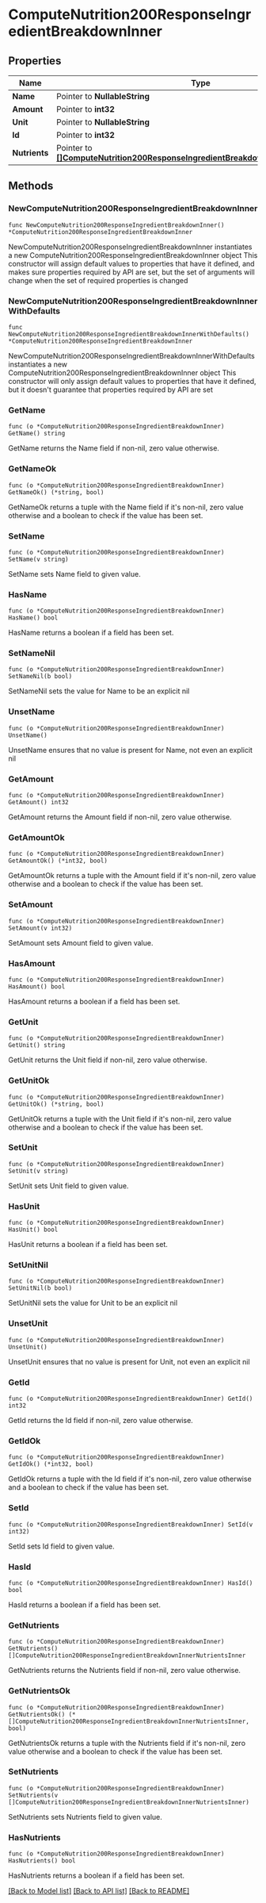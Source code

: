 # ComputeNutrition200ResponseIngredientBreakdownInner

## Properties

Name | Type | Description | Notes
------------ | ------------- | ------------- | -------------
**Name** | Pointer to **NullableString** |  | [optional] 
**Amount** | Pointer to **int32** |  | [optional] 
**Unit** | Pointer to **NullableString** |  | [optional] 
**Id** | Pointer to **int32** |  | [optional] 
**Nutrients** | Pointer to [**[]ComputeNutrition200ResponseIngredientBreakdownInnerNutrientsInner**](ComputeNutrition200ResponseIngredientBreakdownInnerNutrientsInner.md) |  | [optional] 

## Methods

### NewComputeNutrition200ResponseIngredientBreakdownInner

`func NewComputeNutrition200ResponseIngredientBreakdownInner() *ComputeNutrition200ResponseIngredientBreakdownInner`

NewComputeNutrition200ResponseIngredientBreakdownInner instantiates a new ComputeNutrition200ResponseIngredientBreakdownInner object
This constructor will assign default values to properties that have it defined,
and makes sure properties required by API are set, but the set of arguments
will change when the set of required properties is changed

### NewComputeNutrition200ResponseIngredientBreakdownInnerWithDefaults

`func NewComputeNutrition200ResponseIngredientBreakdownInnerWithDefaults() *ComputeNutrition200ResponseIngredientBreakdownInner`

NewComputeNutrition200ResponseIngredientBreakdownInnerWithDefaults instantiates a new ComputeNutrition200ResponseIngredientBreakdownInner object
This constructor will only assign default values to properties that have it defined,
but it doesn't guarantee that properties required by API are set

### GetName

`func (o *ComputeNutrition200ResponseIngredientBreakdownInner) GetName() string`

GetName returns the Name field if non-nil, zero value otherwise.

### GetNameOk

`func (o *ComputeNutrition200ResponseIngredientBreakdownInner) GetNameOk() (*string, bool)`

GetNameOk returns a tuple with the Name field if it's non-nil, zero value otherwise
and a boolean to check if the value has been set.

### SetName

`func (o *ComputeNutrition200ResponseIngredientBreakdownInner) SetName(v string)`

SetName sets Name field to given value.

### HasName

`func (o *ComputeNutrition200ResponseIngredientBreakdownInner) HasName() bool`

HasName returns a boolean if a field has been set.

### SetNameNil

`func (o *ComputeNutrition200ResponseIngredientBreakdownInner) SetNameNil(b bool)`

 SetNameNil sets the value for Name to be an explicit nil

### UnsetName
`func (o *ComputeNutrition200ResponseIngredientBreakdownInner) UnsetName()`

UnsetName ensures that no value is present for Name, not even an explicit nil
### GetAmount

`func (o *ComputeNutrition200ResponseIngredientBreakdownInner) GetAmount() int32`

GetAmount returns the Amount field if non-nil, zero value otherwise.

### GetAmountOk

`func (o *ComputeNutrition200ResponseIngredientBreakdownInner) GetAmountOk() (*int32, bool)`

GetAmountOk returns a tuple with the Amount field if it's non-nil, zero value otherwise
and a boolean to check if the value has been set.

### SetAmount

`func (o *ComputeNutrition200ResponseIngredientBreakdownInner) SetAmount(v int32)`

SetAmount sets Amount field to given value.

### HasAmount

`func (o *ComputeNutrition200ResponseIngredientBreakdownInner) HasAmount() bool`

HasAmount returns a boolean if a field has been set.

### GetUnit

`func (o *ComputeNutrition200ResponseIngredientBreakdownInner) GetUnit() string`

GetUnit returns the Unit field if non-nil, zero value otherwise.

### GetUnitOk

`func (o *ComputeNutrition200ResponseIngredientBreakdownInner) GetUnitOk() (*string, bool)`

GetUnitOk returns a tuple with the Unit field if it's non-nil, zero value otherwise
and a boolean to check if the value has been set.

### SetUnit

`func (o *ComputeNutrition200ResponseIngredientBreakdownInner) SetUnit(v string)`

SetUnit sets Unit field to given value.

### HasUnit

`func (o *ComputeNutrition200ResponseIngredientBreakdownInner) HasUnit() bool`

HasUnit returns a boolean if a field has been set.

### SetUnitNil

`func (o *ComputeNutrition200ResponseIngredientBreakdownInner) SetUnitNil(b bool)`

 SetUnitNil sets the value for Unit to be an explicit nil

### UnsetUnit
`func (o *ComputeNutrition200ResponseIngredientBreakdownInner) UnsetUnit()`

UnsetUnit ensures that no value is present for Unit, not even an explicit nil
### GetId

`func (o *ComputeNutrition200ResponseIngredientBreakdownInner) GetId() int32`

GetId returns the Id field if non-nil, zero value otherwise.

### GetIdOk

`func (o *ComputeNutrition200ResponseIngredientBreakdownInner) GetIdOk() (*int32, bool)`

GetIdOk returns a tuple with the Id field if it's non-nil, zero value otherwise
and a boolean to check if the value has been set.

### SetId

`func (o *ComputeNutrition200ResponseIngredientBreakdownInner) SetId(v int32)`

SetId sets Id field to given value.

### HasId

`func (o *ComputeNutrition200ResponseIngredientBreakdownInner) HasId() bool`

HasId returns a boolean if a field has been set.

### GetNutrients

`func (o *ComputeNutrition200ResponseIngredientBreakdownInner) GetNutrients() []ComputeNutrition200ResponseIngredientBreakdownInnerNutrientsInner`

GetNutrients returns the Nutrients field if non-nil, zero value otherwise.

### GetNutrientsOk

`func (o *ComputeNutrition200ResponseIngredientBreakdownInner) GetNutrientsOk() (*[]ComputeNutrition200ResponseIngredientBreakdownInnerNutrientsInner, bool)`

GetNutrientsOk returns a tuple with the Nutrients field if it's non-nil, zero value otherwise
and a boolean to check if the value has been set.

### SetNutrients

`func (o *ComputeNutrition200ResponseIngredientBreakdownInner) SetNutrients(v []ComputeNutrition200ResponseIngredientBreakdownInnerNutrientsInner)`

SetNutrients sets Nutrients field to given value.

### HasNutrients

`func (o *ComputeNutrition200ResponseIngredientBreakdownInner) HasNutrients() bool`

HasNutrients returns a boolean if a field has been set.


[[Back to Model list]](../README.md#documentation-for-models) [[Back to API list]](../README.md#documentation-for-api-endpoints) [[Back to README]](../README.md)


